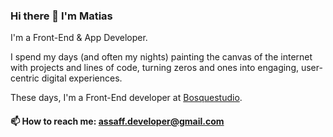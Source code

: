 ### Hi there 👋 I'm Matias

I'm a Front-End & App Developer.

I spend my days (and often my nights) painting the canvas of the internet with projects and lines of code, turning zeros and ones into engaging, user-centric digital experiences.

These days, I'm a Front-End developer at [Bosquestudio](https://bosquestudio.cl/).

#### 📫 How to reach me: assaff.developer@gmail.com

<!--
**seanehalpin/seanehalpin** is a ✨ _special_ ✨ repository because its `README.md` (this file) appears on your GitHub profile.

Here are some ideas to get you started:

- 🔭 I’m currently working on ...
- 🌱 I’m currently learning ...
- 👯 I’m looking to collaborate on ...
- 🤔 I’m looking for help with ...
- 💬 Ask me about ...
- 📫 How to reach me: ...
- 😄 Pronouns: ...
- ⚡ Fun fact: ...
-->
